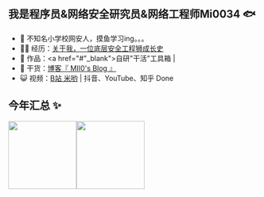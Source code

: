 ## 我是程序员&网络安全研究员&网络工程师Mi0034 🐟

- 🐧 不知名小学校网安人，摸鱼学习ing。。。 
- 👨‍💻 经历：<a href="https://yuyuanweb.feishu.cn/wiki/Abldw5WkjidySxkKxU2cQdAtnah" target="_blank">关于我，一位底层安全工程狮成长史</a>
- 🏡 作品：<a href="#"_blank">自研"干活"工具箱</a> | 
- 🌱 干货：<a href="https://github.com/liyupi/liyupi/blob/main/wechat_mp.png" target="_blank">博客『 MII0's Blog 』</a>
- 😺 视频：<a href="https://space.bilibili.com/12890453" target="_blank">B站 米哟</a> | 抖音、YouTube、知乎 Done


## 今年汇总 ✨

<img align="" height="137px" src="https://github-readme-stats.vercel.app/api?username=klopiop&hide_title=true&hide_border=true&show_icons=true&include_all_commits=true&line_height=21&bg_color=0,EC6C6C,FFD479,FFFC79,73FA79&theme=graywhite&locale=cn" /><img align="" height="137px" src="https://github-readme-stats.vercel.app/api/top-langs/?username=klopiop&hide_title=true&hide_border=true&layout=compact&bg_color=0,73FA79,73FDFF,D783FF&theme=graywhite&locale=cn" />

